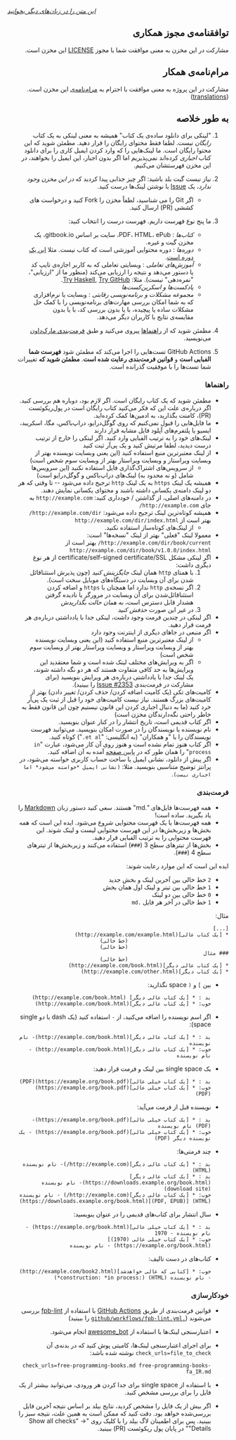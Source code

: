 *[این متن را در زبان‌های دیگر بخوانید](README.md#translations)*


<div dir="rtl" markdown="1">

## توافقنامه‌ی مجوز همکاری

مشارکت در این مخزن به معنی موافقت شما با مجوز [LICENSE](../LICENSE) این مخزن است.


## مرام‌نامه‌ی همکار

مشارکت در این پروژه به معنی موافقت با احترام به [مرام‌نامه‌ی](CODE_OF_CONDUCT-fa_IR.md) این مخزن است. ([translations](README.md#translations))


## به طور خلاصه

1. "لینکی برای دانلود ساده‌ی یک کتاب" همیشه به معنی لینکی به یک کتاب *رایگان* نیست. لطفا فقط محتوای رایگان را قرار دهید. مطمئن شوید که این محتوا رایگان است. ما لینک‌هایی را که وارد کردن ایمیل کاری را برای دانلود کتاب *اجباری* کرده‌اند نمی‌پذیریم اما اگر بدون اجبار، این ایمیل را بخواهند، در این مخزن فهرستشان می‌کنیم.

2. نیاز نیست گیت بلد باشید: اگر چیز جذابی پیدا کردید که *در این مخزن وجود ندارد*، یک [Issue](https://github.com/EbookFoundation/free-programming-books/issues) با نوشتن لینک‌ها درست کنید.
    * اگر Git را می شناسید، لطفاً مخزن را Fork کنید و درخواست های کششی (PR) ارسال کنید.

3. ما پنج نوع فهرست داریم. فهرست درست را انتخاب کنید:

    * *کتاب‌ها* : PDF، HTML، ePub، سایت بر اساس gitbook.io، یک مخزن گیت و غیره.
    * *دوره‌ها* : دوره محتوایی آموزشی است که کتاب نیست. مثلا [این یک دوره است](http://ocw.mit.edu/courses/electrical-engineering-and-computer-science/6-006-introduction-to-algorithms-fall-2011/).
    * *آموزش‌های تعاملی* : وبسایتی تعاملی که به کاربر اجازه‌ی تایپ کد یا دستور می‌دهد و نتیجه را ارزیابی می‌کند (منظور ما از "ارزیابی"، "نمره‌دهی" نیست). مثلا: [Try Haskell](http://tryhaskell.org), [Try GitHub](http://try.github.io).
    * *پادکست‌ها و اسکرین‌کست‌ها*
    * *مجموعه مشکلات و برنامه‌نویسی رقابتی* : وبسایت یا نرم‌افزاری که به شما امکان بررسی مهارت‌های برنامه‌نویسی را با کمک حل مشکلات ساده یا پیچیده، با یا بدون بررسی کد، با یا بدون مقایسه‌ی نتایج با کاربران دیگر می‌دهد.

4. مطمئن شوید که از [راهنماها](#guidelines) پیروی می‌کنید و طبق [فرمت‌بندی مارک‌داون](#formatting) می‌نویسید.

5. GitHub Actions تست‌هایی را اجرا می‌کند که مطمئن شود **فهرست شما الفبایی است** و **قوانین فرمت‌بندی رعایت شده است**. **مطمئن شوید که** تغییرات شما تست‌ها را با موفقیت گذرانده است.


<!----><a id="guidelines"></a>
### راهنماها

* مطمئن شوید که یک کتاب رایگان است. اگر لازم بود، دوباره هم بررسی کنید. اگر درباره‌ی علت این که فکر می‌کنید کتاب رایگان است در پول‌ریکوئست (PR)، کامنت بگذارید، به ادمین‌ها کمک کرده‌اید.
* ما فایل‌هایی را قبول نمی‌کنیم که روی گوگل‌درایو، دراپ‌باکس، مگا، اسکریبد، ایسیو یا پلتفرم‌های آپلود فایل مشابه قرار دارند
* لینک‌های خود را به ترتیب الفبایی وارد کنید. اگر لینکی را خارج از ترتیب درست دیدید، لطفا مرتیش کنید و یک پی‌آر ثبت کنید
* از لینک معتبرترین منبع استفاده کنید (این یعنی وبسایت نویسنده بهتر از وبسایت ویراستار و وبسایت ویراستار بهتر از وبسایت سوم شخص است)
    * از سرویس‌های اشتراک‌گذاری فایل استفاده نکنید (این سرویس‌ها شامل (و نه محدود به) لینک‌های دراپ‌باکس و گوگل‌درایو است)
* همیشه یک لینک `https` به یک لینک `http` ترجیح داده می‌شود -- تا وقتی که هر دو لینک دامنه‌ی یکسانی داشته باشند و محتوای یکسانی نمایش دهند.
* در دامنه‌های اصلی، از گذاشتن / خودداری کنید: `http://example.com` به جای `http://example.com/`
* همیشه کوتاه‌ترین لینک ترجیح داده می‌شود: `http://example.com/dir/` بهتر است از `http://example.com/dir/index.html`
    * از لینک‌های کوتاه‌ساز استفاده نکنید.
* معمولا لینک "فعلی" بهتر از لینک "نسخه‌ها" است: `http://example.com/dir/book/current/` بهتر است از `http://example.com/dir/book/v1.0.0/index.html`
* اگر لینکی مشکل certificate/self-signed certificate/SSL از هر نوع دیگری داشت:
    1. با همتای `http` همان لینک *جایگزینش کنید* (چون پذیرش استثناقائل شدن برای آن وبسایت در دستگاه‌های موبایل سخت است).
    2. اگر نسخه‌ی `http` ندارد اما همچنان با `https` و اضافه کردن استثناقائل‌شدن برای آن وبسایت در مرورگر یا نادیده گرفتن هشدار قابل دسترس است، *به همان حالت بگذاریدش*
    3. در غیر این صورت *حذفش کنید*
* اگر لینکی در چندین فرمت وجود داشت، لینکی جدا با یادداشتی درباره‌ی هر فرمت قرار دهید.
* اگر منبعی در جاهای دیگری از اینترنت وجود دارد
    * از لینک معتبرترین منبع استفاده کنید (این یعنی وبسایت نویسنده بهتر از وبسایت ویراستار و وبسایت ویراستار بهتر از وبسایت سوم شخص است)
    * اگر به ویرایش‌های مختلف لینک شده است و شما معتقدید این ویرایش‌ها به حد کافی متفاوت هستند که هر دو نگه داشته شوند، یک لینک جدا با یادداشتی درباره‌ی هر ویرایش بنویسید (برای مشارکت در فرمت‌بندی [Issue #2353](https://github.com/EbookFoundation/free-programming-books/issues/2353) را ببینید).
* کامیت‌های تکی (یک کامیت اضافه کردن/ حذف کردن/ تغییر دادن) بهتر از کامیت‌های بزرگ هستند. نیاز نیست کامیت‌های خود را قبل از ثبت یک پی‌آر خرد کنید (ما به دنبال اجباری کردن این قانون نیستیم چون این قانون فقط به خاطر راحتی نگه‌دارندگان مخزن است)
* اگر کتاب قدیمی است، تاریخ انتشار را در کنار عنوان بنویسید.
* نام نویسنده یا نویسندگان را در صورت امکان بنویسید. می‌توانید فهرست نویسندگان را با "و همکاران" (به انگلیسی: "`et al.`") کوتاه کنید.
* اگر کتاب هنوز تمام نشده است و هنوز روی آن کار می‌شود، عبارت "`in process`" را همان طور که در [پایین صفحه](#in_process) آمده به آن اضافه کنید.
* اگر پیش از دانلود، نشانی ایمیل یا ساخت حساب کاربری خواسته می‌شود، در پرانتز توضیح متناسبی بنویسید. مثلا: `(نشانی ایمیل *خواسته می‌شود* اما اجباری نیست)`.


<!----><a id="formatting"></a>
### فرمت‌بندی

* همه فهرست‌ها فایل‌های ".md" هستند. سعی کنید دستور زبان [Markdown](https://guides.github.com/features/mastering-markdown/) را یاد بگیرید. ساده است!
* همه فهرست‌ها با یک فهرست محتوایی شروع می‌شود. ایده این است که همه بخش‌ها و زیربخش‌ها در این فهرست محتوایی لیست و لینک شوند. این فهرست محتوایی را به ترتیب الفبایی قرار دهید.
* بخش‌ها از تیترهای سطح 3 (`###`) استفاده می‌کنند و زیربخش‌ها از تیترهای سطح 4 (`###`).

ایده این است که این موارد رعایت شوند:

* `2` خط خالی بین آخرین لینک و بخش جدید
* `1` خط خالی بین تیتر و لینک اول همان بخش
* `0` خط خالی بین دو لینک
* `1` خط خالی در آخر هر فایل `.md`

مثال:

```text
[...]
* [یک کتاب عالی](http://example.com/example.html)
                                (خط خالی)
                                (خط خالی)
### مثال
                                (خط خالی)
* [یک کتاب عالی دیگر](http://example.com/book.html)
* [یک کتاب دیگر](http://example.com/other.html)
```

* بین `]` و `(` space نگذارید:

    ```text
    بد : * [یک کتاب عالی دیگر] (http://example.com/book.html)
    خوب: * [یک کتاب عالی دیگر](http://example.com/book.html)
    ```

* اگر اسم نویسنده را اضافه می‌کنید، از ` - ` استفاده کنید (یک dash با دو single space):

    ```text
    بد : * [یک کتاب عالی دیگر](http://example.com/book.html)- نام نویسنده
    خوب: * [یک کتاب عالی دیگر](http://example.com/book.html) - نام نویسنده
    ```

* یک single space بین لینک و فرمت قرار دهید:

    ```text
    بد : * [یک کتاب خیلی عالی](https://example.org/book.pdf)(PDF)
    خوب: * [یک کتاب خیلی عالی](https://example.org/book.pdf) (PDF)
    ```

* نویسنده قبل از فرمت می‌آید:

    ```text
    بد : * [یک کتاب خیلی عالی](https://example.org/book.pdf)- (PDF) نام نویسنده
    خوب: * [یک کتاب خیلی عالی](https://example.org/book.pdf) - یک نویسنده دیگر (PDF)
    ```

* چند فرمتی‌ها:

    ```text
    بد : * [یک کتاب عالی دیگر](http://example.com/)- نام نویسنده (HTML)
    بد : * [یک کتاب عالی دیگر](https://downloads.example.org/book.html)- نام نویسنده (download site)
    خوب: * [یک کتاب عالی دیگر](http://example.com/) - نام نویسنده (HTML) [(PDF, EPUB)](https://downloads.example.org/book.html)
    ```

* سال انتشار برای کتاب‌های قدیمی را در عنوان ینویسید:

    ```text
    بد : * [یک کتاب خیلی عالی](https://example.org/book.html) - نام نویسنده - 1970
    خوب: * [یک کتاب خیلی عالی (1970)](https://example.org/book.html) - نام نویسنده
    ```

* <a id="in_process"></a>کتاب‌های در دست تالیف:

    ```text
    خوب: * [کتابی که عالی خواهدشد](http://example.com/book2.html) - نام نویسنده (HTML) (:construction: *in process*)
    ```


### خودکارسازی

* قوانین فرمت‌بندی از طریق [GitHub Actions](https://docs.github.com/en/actions) با استفاده از [fpb-lint](https://github.com/vhf/free-programming-books-lint) بررسی می‌شوند ([`.github/workflows/fpb-lint.yml`](../.github/workflows/fpb-lint.yml) را ببینید)
* اعتبارسنجی لینک‌ها با استفاده از [awesome_bot](https://github.com/dkhamsing/awesome_bot) انجام می‌شود.
* برای اجرای اعتبارسنجی لینک‌ها، کامیتی پوش کنید که در بدنه‌ی آن `check_urls=file_to_check` نوشته شده باشد:

    ```properties
    check_urls=free-programming-books.md free-programming-books-fa_IR.md
    ```

* با استفاده از single space برای جدا کردن هر ورودی، می‌توانید بیشتر از یک فایل را برای بررسی مشخص کنید.
* اگر بیش از یک فایل را مشخص کردید، نتایج بیلد بر اساس نتیجه آخرین فایل بررسی‌شده خواهد بود. دقت کنید که ممکن است به همین علت، نتیجه سبز را ببینید. پس برای اطمینان لاگ بیلد را با کلیک روی "Show all checks" -> "Details" در پایان پول ریکوئست (PR) ببینید.

</div>
